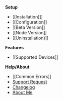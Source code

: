**Setup**
* [[Installation)]]
* [[Configuration]]
* [[Beta Version]]
* [[Node Version]]
* [[Uninstallation)]]

**Features**
* [[Supported Devices]]

**Help/About**
* [[Common Errors]]
* [Support Request](https://github.com/bwp91/homebridge-deebot/issues/new/choose)
* [Changelog](https://github.com/bwp91/homebridge-deebot/blob/latest/CHANGELOG.md)
* [About Me](https://github.com/sponsors/bwp91)